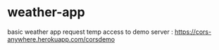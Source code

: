 # weather-app
basic weather app
request temp access to demo server : https://cors-anywhere.herokuapp.com/corsdemo
